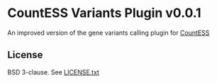 # CountESS Variants Plugin v0.0.1

An improved version of the gene variants calling plugin for
[CountESS](https://github.com/CountESS-Project/CountESS/)

## License

BSD 3-clause.  See [LICENSE.txt](LICENSE.txt)
